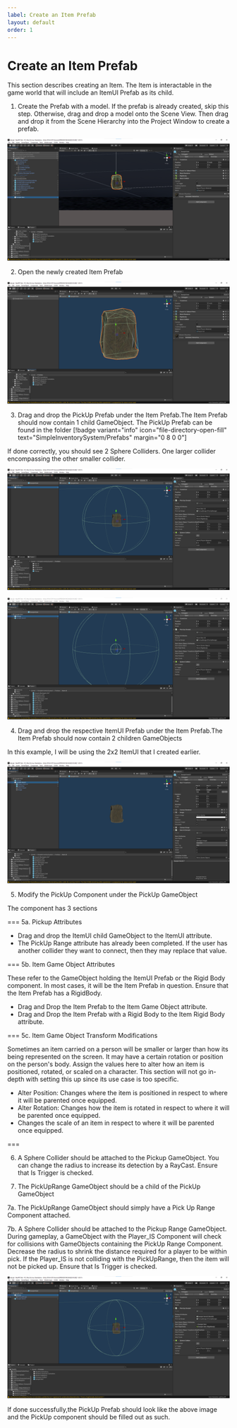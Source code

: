 ```yaml
---
label: Create an Item Prefab
layout: default
order: 1
---
```

# Create an Item Prefab

This section describes creating an Item. The Item is interactable in the game world that will include an ItemUI Prefab as its child.

1. Create the Prefab with a model. If the prefab is already created, skip this step. Otherwise, drag and drop a model onto the Scene View. Then drag and drop it from the Scene Hierarchy into the Project Window to create a prefab.

![](/static/image11.png)

2. Open the newly created Item Prefab

![](/static/image2.png)

3. Drag and drop the PickUp Prefab under the Item Prefab.The Item Prefab should now contain 1 child GameObject. The PickUp Prefab can be found in the folder [!badge variant="info" icon="file-directory-open-fill" text="SimpleInventorySystem/Prefabs" margin="0 8 0 0"]

If done correctly, you should see 2 Sphere Colliders. One larger collider encompassing the other smaller collider.

![](/static/image15.png)

![](/static/image21.png)

4. Drag and drop the respective ItemUI Prefab under the Item Prefab.The Item Prefab should now contain 2 children GameObjects

In this example, I will be using the 2x2 ItemUI that I created earlier.

![](/static/image9.png)

5. Modify the PickUp Component under the PickUp GameObject

The component has 3 sections

=== 5a. Pickup Attributes

- Drag and drop the ItemUI child GameObject to the ItemUI attribute.
- The PickUp Range attribute has already been completed. If the user has another collider they want to connect, then they may replace that value.

=== 5b. Item Game Object Attributes

These refer to the GameObject holding the ItemUI Prefab or the Rigid Body component. In most cases, it will be the Item Prefab in question. Ensure that the Item Prefab has a RigidBody.

- Drag and Drop the Item Prefab to the Item Game Object attribute.
- Drag and Drop the Item Prefab with a Rigid Body to the Item Rigid Body attribute.

=== 5c. Item Game Object Transform Modifications

Sometimes an item carried on a person will be smaller or larger than how its being represented on the screen. It may have a certain rotation or position on the person's body. Assign the values here to alter how an item is positioned, rotated, or scaled on a character. This section will not go in-depth with setting this up since its use case is too specific.

- Alter Position: Changes where the item is positioned in respect to where it will be parented once equipped.
- Alter Rotation: Changes how the item is rotated in respect to where it will be parented once equipped.
- Changes the scale of an item in respect to where it will be parented once equipped.

===

6. A Sphere Collider should be attached to the Pickup GameObject. You can change the radius to increase its detection by a RayCast. Ensure that Is Trigger is checked.

7. The PickUpRange GameObject should be a child of the PickUp GameObject

7a. The PickUpRange GameObject should simply have a Pick Up Range Component attached.

7b. A Sphere Collider should be attached to the Pickup Range GameObject. During gameplay, a GameObject with the Player\_IS Component will check for collisions with GameObjects containing the PickUp Range Component. Decrease the radius to shrink the distance required for a player to be within pick. If the Player\_IS is not colliding with the PickUpRange, then the item will not be picked up. Ensure that Is Trigger is checked.

![](/static/image18.png)

If done successfully,the PickUp Prefab should look like the above image and the PickUp component should be filled out as such.